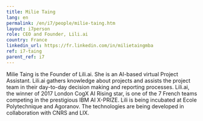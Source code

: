 ```yaml
---
title: Milie Taing
lang: en
permalink: /en/i7/people/milie-taing.htm
layout: i7person
role: CEO and Founder, Lili.ai
country: France
linkedin_url: https://fr.linkedin.com/in/milietaingmba
ref: i7-taing
parent_ref: i7
---
```

Milie Taing is the Founder of Lili.ai. She is an AI-based virtual Project Assistant.
Lili.ai gathers knowledge about projects and assists the project team in their day-to-day decision making and reporting processes.
Lili.ai, the winner of 2017 London CogX AI Rising star, is one of the 7 French teams competing in the prestigious IBM AI X-PRIZE. Lili is being incubated at Ecole Polytechnique and Agoranov.
The technologies are being developed in collaboration with CNRS and LIX.